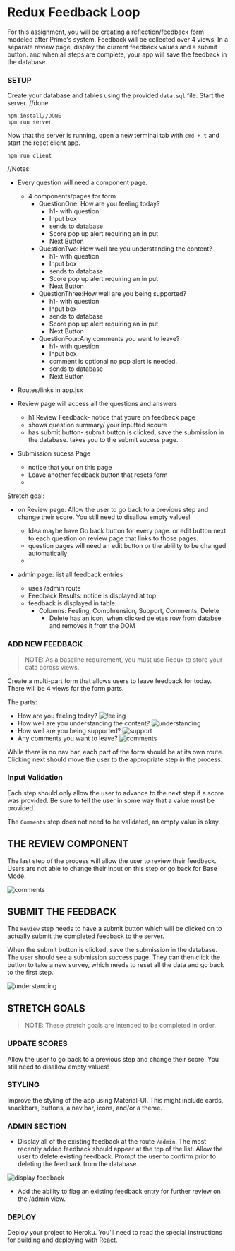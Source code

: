 # Redux Feedback Loop

For this assignment, you will be creating a reflection/feedback form modeled after Prime's system. Feedback will be collected over 4 views. In a separate review page, display the current feedback values and a submit button. and when all steps are complete, your app will save the feedback in the database. 

### SETUP

Create your database and tables using the provided `data.sql` file. Start the server. //done 

```
npm install//DONE
npm run server
```

Now that the server is running, open a new terminal tab with `cmd + t` and start the react client app.

```
npm run client
```


//Notes: 
- Every question will need a component page.
    - 4 components/pages for form
        - QuestionOne: How are you feeling today?
            - h1- with question 
            - Input box 
            - sends to database 
            - Score pop up alert requiring an in put 
            - Next Button 
        - QuestionTwo: How well are you understanding the content?
            - h1- with question 
            - Input box 
            - sends to database 
            - Score pop up alert requiring an in put 
            - Next Button 
        - QuestionThree:How well are you being supported?
            - h1- with question 
            - Input box 
            - sends to database 
            - Score pop up alert requiring an in put 
            - Next Button 
        - QuestionFour:Any comments you want to leave?
            - h1- with question 
            - Input box
            - comment is optional no pop alert is needed.  
            - sends to database 
            - Next Button 
- Routes/links in app.jsx 
- Review page will access all the questions and answers
    - h1 Review Feedback- notice that youre on feedback page 
    - shows question summary/ your inputted scoure 
    - has submit button-  submit button is clicked, save the submission in the database. takes you to the submit sucess page. 

- Submission sucess Page
    - notice that your on this page 
    - Leave another feedback button that resets form
    - 


Stretch goal: 
- on Review page: Allow the user to go back to a previous step and change their score. You still need to disallow empty values!
    - Idea maybe have Go back button for every page. or edit button next to each question on review page that links to those pages. 
    - question pages will need an edit button or the ablility to be changed automatically 
    - 

- admin page: list all feedback entries 
    - uses /admin route
    - Feedback Results: notice is displayed at top 
    - feedback is displayed in table. 
        - Columns: Feeling, Comphrension, Support, Comments, Delete
            - Delete has an icon, when clicked deletes row from databse and removes it from the DOM 
            













### ADD NEW FEEDBACK

> NOTE: As a baseline requirement, you must use Redux to store your data across views.

Create a multi-part form that allows users to leave feedback for today. 
There will be 4 views for the form parts.

The parts:
- How are you feeling today?
![feeling](wireframes/feeling.png)
- How well are you understanding the content?
![understanding](wireframes/understanding.png)
- How well are you being supported?
![support](wireframes/supported.png)
- Any comments you want to leave?
![comments](wireframes/comments.png)

While there is no nav bar, each part of the form should be at its own route. Clicking next should move the user to the appropriate step in the process.

### Input Validation

Each step should only allow the user to advance to the next step if a score was provided. Be sure to tell the user in some way that a value must be provided.

The `Comments` step does not need to be validated, an empty value is okay.

## THE REVIEW COMPONENT

The last step of the process will allow the user to review their feedback. Users are not able to change their input on this step or go back for Base Mode. 

![comments](wireframes/review-active.png)

## SUBMIT THE FEEDBACK

The `Review` step needs to have a submit button which will be clicked on to actually submit the completed feedback to the server.

When the submit button is clicked, save the submission in the database. The user should see a submission success page. They can then click the button to take a new survey, which needs to reset all the data and go back to the first step.

![understanding](wireframes/page-five.png)


## STRETCH GOALS

> NOTE: These stretch goals are intended to be completed in order.

### UPDATE SCORES

Allow the user to go back to a previous step and change their score. You still need to disallow empty values!

### STYLING
Improve the styling of the app using Material-UI. This might include cards, snackbars, buttons, a nav bar, icons, and/or a theme. 

### ADMIN SECTION

- Display all of the existing feedback at the route `/admin`. The most recently added feedback should appear at the top of the list. Allow the user to delete existing feedback. Prompt the user to confirm prior to deleting the feedback from the database.

![display feedback](wireframes/admin.png)

- Add the ability to flag an existing feedback entry for further review on the /admin view.

### DEPLOY
Deploy your project to Heroku. You'll need to read the special instructions for building and deploying with React. 

